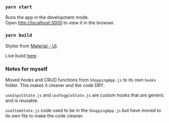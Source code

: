 ### `yarn start`

Runs the app in the development mode.<br />
Open [http://localhost:3000](http://localhost:3000) to view it in the browser.

### `yarn build`

Styles from [Material - UI](https://material-ui.com/).

Live build [here](https://momoshopping.netlify.app/).

### Notes for myself

Moved hooks and CRUD functions from `ShoppingApp.js` to its own `hooks` folder. This makes it cleaner and the code DRY.

`useInputState.js` and `useToggleState.js` are custom hooks that are generic and is reusable.

`useItemState.js` code used to be in the `ShoppingApp.js` but have moved to its own file to make the code cleaner.
